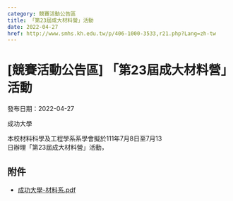 ```yaml
---
category: 競賽活動公告區
title: 「第23屆成大材料營」活動
date: 2022-04-27
href: http://www.smhs.kh.edu.tw/p/406-1000-3533,r21.php?Lang=zh-tw
---
```


# [競賽活動公告區] 「第23屆成大材料營」活動

發布日期：2022-04-27

成功大學  
  
本校材料科學及工程學系系學會擬於111年7月8日至7月13  
日辦理「第23屆成大材料營」活動，

## 附件

- [成功大學-材料系.pdf](https://www.smhs.kh.edu.tw/var/file/0/1000/attach/41/pta_3306_7878724_44740.pdf)
